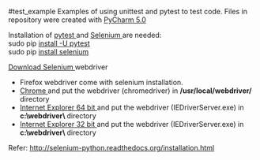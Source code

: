 #test_example
Examples of using unittest and pytest to test code.
Files in repository were created with <a href="https://www.jetbrains.com/pycharm/">PyCharm 5.0 </a>   <br>

Installation of <a href="http://pytest.org/latest/" >pytest </a> and <a href="http://www.seleniumhq.org/"> Selenium </a> are needed:  <br>
sudo pip <a href="http://pytest.org/latest/getting-started.html" >install -U pytest   </a>           <br>
sudo pip <a href="http://selenium-python.readthedocs.org/installation.html">install selenium </a>    <br>
 
<a href="http://www.seleniumhq.org/download/" >Download Selenium </a> webdriver <br> 
- Firefox webdriver come with selenium installation.  
- <a href="https://sites.google.com/a/chromium.org/chromedriver/downloads" >Chrome </a> and put the webdriver (chromedriver) in <b>/usr/local/webdriver/ </b> directory <br>
- <a href="http://selenium-release.storage.googleapis.com/2.51/IEDriverServer_x64_2.51.0.zip" >Internet Explorer 64 bit </a> and put the webdriver (IEDriverServer.exe) in <b>c:\webdriver\ </b> directory
- <a href="http://selenium-release.storage.googleapis.com/2.51/IEDriverServer_Win32_2.51.0.zip" >Internet Explorer 32 bit </a> and put the webdriver (IEDriverServer.exe) in <b>c:\webdriver\ </b> directory

Refer: http://selenium-python.readthedocs.org/installation.html 
